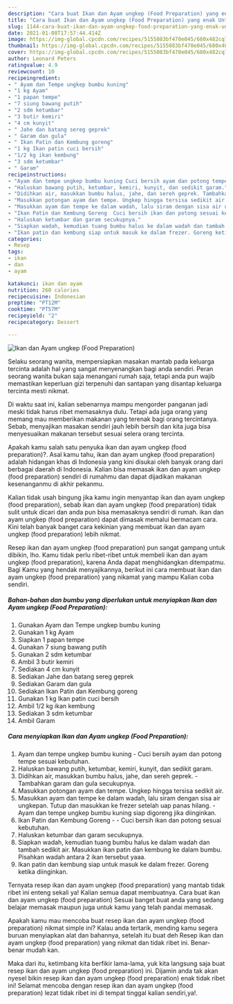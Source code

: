 ```yaml
---
description: "Cara buat Ikan dan Ayam ungkep (Food Preparation) yang enak Untuk Jualan"
title: "Cara buat Ikan dan Ayam ungkep (Food Preparation) yang enak Untuk Jualan"
slug: 1144-cara-buat-ikan-dan-ayam-ungkep-food-preparation-yang-enak-untuk-jualan
date: 2021-01-08T17:57:44.414Z
image: https://img-global.cpcdn.com/recipes/5155083bf470e045/680x482cq70/ikan-dan-ayam-ungkep-food-preparation-foto-resep-utama.jpg
thumbnail: https://img-global.cpcdn.com/recipes/5155083bf470e045/680x482cq70/ikan-dan-ayam-ungkep-food-preparation-foto-resep-utama.jpg
cover: https://img-global.cpcdn.com/recipes/5155083bf470e045/680x482cq70/ikan-dan-ayam-ungkep-food-preparation-foto-resep-utama.jpg
author: Leonard Peters
ratingvalue: 4.9
reviewcount: 10
recipeingredient:
- " Ayam dan Tempe ungkep bumbu kuning"
- "1 kg Ayam"
- "1 papan tempe"
- "7 siung bawang putih"
- "2 sdm ketumbar"
- "3 butir kemiri"
- "4 cm kunyit"
- " Jahe dan batang sereg geprek"
- " Garam dan gula"
- " Ikan Patin dan Kembung goreng"
- "1 kg Ikan patin cuci bersih"
- "1/2 kg ikan kembung"
- "3 sdm ketumbar"
- " Garam"
recipeinstructions:
- "Ayam dan tempe ungkep bumbu kuning Cuci bersih ayam dan potong tempe sesuai kebutuhan."
- "Haluskan bawang putih, ketumbar, kemiri, kunyit, dan sedikit garam."
- "Didihkan air, masukkan bumbu halus, jahe, dan sereh geprek. Tambahkan garam dan gula secukupnya."
- "Masukkan potongan ayam dan tempe. Ungkep hingga tersisa sedikit air."
- "Masukkan ayam dan tempe ke dalam wadah, lalu siram dengan sisa air ungkepan. Tutup dan masukkan ke frezer setelah uap panas hilang.  Ayam dan tempe ungkep bumbu kuning siap digoreng jika diinginkan."
- "Ikan Patin dan Kembung Goreng  Cuci bersih ikan dan potong sesuai kebutuhan."
- "Haluskan ketumbar dan garam secukupnya."
- "Siapkan wadah, kemudian tuang bumbu halus ke dalam wadah dan tambah sedikit air. Masukkan ikan patin dan kembung ke dalam bumbu. Pisahkan wadah antara 2 ikan tersebut yaaa."
- "Ikan patin dan kembung siap untuk masuk ke dalam frezer. Goreng ketika diinginkan."
categories:
- Resep
tags:
- ikan
- dan
- ayam

katakunci: ikan dan ayam 
nutrition: 260 calories
recipecuisine: Indonesian
preptime: "PT12M"
cooktime: "PT57M"
recipeyield: "2"
recipecategory: Dessert

---
```



![Ikan dan Ayam ungkep (Food Preparation)](https://img-global.cpcdn.com/recipes/5155083bf470e045/680x482cq70/ikan-dan-ayam-ungkep-food-preparation-foto-resep-utama.jpg)

Selaku seorang wanita, mempersiapkan masakan mantab pada keluarga tercinta adalah hal yang sangat menyenangkan bagi anda sendiri. Peran seorang  wanita bukan saja menangani rumah saja, tetapi anda pun wajib memastikan keperluan gizi terpenuhi dan santapan yang disantap keluarga tercinta mesti nikmat.

Di waktu  saat ini, kalian sebenarnya mampu mengorder panganan jadi meski tidak harus ribet memasaknya dulu. Tetapi ada juga orang yang memang mau memberikan makanan yang terenak bagi orang tercintanya. Sebab, menyajikan masakan sendiri jauh lebih bersih dan kita juga bisa menyesuaikan makanan tersebut sesuai selera orang tercinta. 



Apakah kamu salah satu penyuka ikan dan ayam ungkep (food preparation)?. Asal kamu tahu, ikan dan ayam ungkep (food preparation) adalah hidangan khas di Indonesia yang kini disukai oleh banyak orang dari berbagai daerah di Indonesia. Kalian bisa memasak ikan dan ayam ungkep (food preparation) sendiri di rumahmu dan dapat dijadikan makanan kesenanganmu di akhir pekanmu.

Kalian tidak usah bingung jika kamu ingin menyantap ikan dan ayam ungkep (food preparation), sebab ikan dan ayam ungkep (food preparation) tidak sulit untuk dicari dan anda pun bisa memasaknya sendiri di rumah. ikan dan ayam ungkep (food preparation) dapat dimasak memalui bermacam cara. Kini telah banyak banget cara kekinian yang membuat ikan dan ayam ungkep (food preparation) lebih nikmat.

Resep ikan dan ayam ungkep (food preparation) pun sangat gampang untuk dibikin, lho. Kamu tidak perlu ribet-ribet untuk membeli ikan dan ayam ungkep (food preparation), karena Anda dapat menghidangkan ditempatmu. Bagi Kamu yang hendak menyajikannya, berikut ini cara membuat ikan dan ayam ungkep (food preparation) yang nikamat yang mampu Kalian coba sendiri.

<!--inarticleads1-->

##### Bahan-bahan dan bumbu yang diperlukan untuk menyiapkan Ikan dan Ayam ungkep (Food Preparation):

1. Gunakan  Ayam dan Tempe ungkep bumbu kuning
1. Gunakan 1 kg Ayam
1. Siapkan 1 papan tempe
1. Gunakan 7 siung bawang putih
1. Gunakan 2 sdm ketumbar
1. Ambil 3 butir kemiri
1. Sediakan 4 cm kunyit
1. Sediakan  Jahe dan batang sereg geprek
1. Sediakan  Garam dan gula
1. Sediakan  Ikan Patin dan Kembung goreng
1. Gunakan 1 kg Ikan patin cuci bersih
1. Ambil 1/2 kg ikan kembung
1. Sediakan 3 sdm ketumbar
1. Ambil  Garam




<!--inarticleads2-->

##### Cara menyiapkan Ikan dan Ayam ungkep (Food Preparation):

1. Ayam dan tempe ungkep bumbu kuning - Cuci bersih ayam dan potong tempe sesuai kebutuhan.
1. Haluskan bawang putih, ketumbar, kemiri, kunyit, dan sedikit garam.
1. Didihkan air, masukkan bumbu halus, jahe, dan sereh geprek. - Tambahkan garam dan gula secukupnya.
1. Masukkan potongan ayam dan tempe. Ungkep hingga tersisa sedikit air.
1. Masukkan ayam dan tempe ke dalam wadah, lalu siram dengan sisa air ungkepan. Tutup dan masukkan ke frezer setelah uap panas hilang.  - Ayam dan tempe ungkep bumbu kuning siap digoreng jika diinginkan.
1. Ikan Patin dan Kembung Goreng -  - Cuci bersih ikan dan potong sesuai kebutuhan.
1. Haluskan ketumbar dan garam secukupnya.
1. Siapkan wadah, kemudian tuang bumbu halus ke dalam wadah dan tambah sedikit air. Masukkan ikan patin dan kembung ke dalam bumbu. Pisahkan wadah antara 2 ikan tersebut yaaa.
1. Ikan patin dan kembung siap untuk masuk ke dalam frezer. Goreng ketika diinginkan.




Ternyata resep ikan dan ayam ungkep (food preparation) yang mantab tidak ribet ini enteng sekali ya! Kalian semua dapat membuatnya. Cara buat ikan dan ayam ungkep (food preparation) Sesuai banget buat anda yang sedang belajar memasak maupun juga untuk kamu yang telah pandai memasak.

Apakah kamu mau mencoba buat resep ikan dan ayam ungkep (food preparation) nikmat simple ini? Kalau anda tertarik, mending kamu segera buruan menyiapkan alat dan bahannya, setelah itu buat deh Resep ikan dan ayam ungkep (food preparation) yang nikmat dan tidak ribet ini. Benar-benar mudah kan. 

Maka dari itu, ketimbang kita berfikir lama-lama, yuk kita langsung saja buat resep ikan dan ayam ungkep (food preparation) ini. Dijamin anda tak akan nyesel bikin resep ikan dan ayam ungkep (food preparation) enak tidak ribet ini! Selamat mencoba dengan resep ikan dan ayam ungkep (food preparation) lezat tidak ribet ini di tempat tinggal kalian sendiri,ya!.

